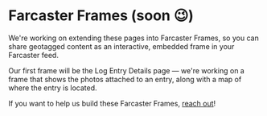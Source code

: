 # Farcaster Frames (soon 😉)

We're working on extending these pages into Farcaster Frames, so you can share geotagged content as an interactive, embedded frame in your
Farcaster feed.

Our first frame will be the Log Entry Details page — we're working on a frame that shows the photos attached to an entry, along with a map
of where the entry is located.

If you want to help us build these Farcaster Frames, [reach out](./contributing.md)!
